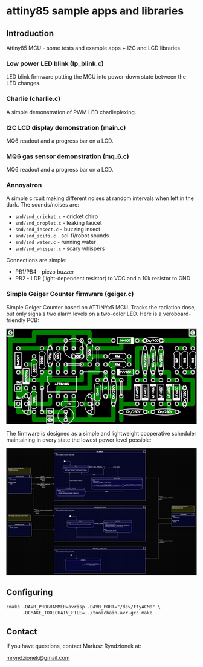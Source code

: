 attiny85 sample apps and libraries
==================================

Introduction
------------

Attiny85 MCU - some tests and example apps + I2C and LCD libraries

### Low power LED blink (lp_blink.c)

LED blink firmware putting the MCU into power-down state
between the LED changes.

### Charlie (charlie.c)

A simple demonstration of PWM LED charlieplexing.

### I2C LCD display demonstration (main.c)

MQ6 readout and a progress bar on a LCD. 

### MQ6 gas sensor demonstration (mq_6.c)

MQ6 readout and a progress bar on a LCD. 

### Annoyatron

A simple circuit making different noises at random
intervals when left in the dark. The sounds/noises are:

 - `snd/snd_cricket.c` - cricket chirp
 - `snd/snd_droplet.c` - leaking faucet
 - `snd/snd_insect.c` - buzzing insect
 - `snd/snd_scifi.c` - sci-fi/robot sounds
 - `snd/snd_water.c` - running water
 - `snd/snd_whisper.c` - scary whispers

Connections are simple:
 - PB1/PB4 - piezo buzzer
 - PB2 - LDR (light-dependent resistor) to VCC and a 10k resistor to GND


### Simple Geiger Counter firmware (geiger.c)

Simple Geiger Counter based on ATTINYx5 MCU.
Tracks the radiation dose, but only signals two
alarm levels on a two-color LED. Here is a veroboard-friendly PCB:

![geiger_pcb](design/geiger_pcb.png)

The firmware is designed as a simple and lightweight
cooperative scheduler maintaining in every state
the lowest power level possible: 

![geiger](design/geiger.png)


Configuring
-----------

```
cmake -DAVR_PROGRAMMER=avrisp -DAVR_PORT="/dev/ttyACM0" \
      -DCMAKE_TOOLCHAIN_FILE=../toolchain-avr-gcc.make ..
```


Contact
-------
If you have questions, contact Mariusz Ryndzionek at:

<mryndzionek@gmail.com>
